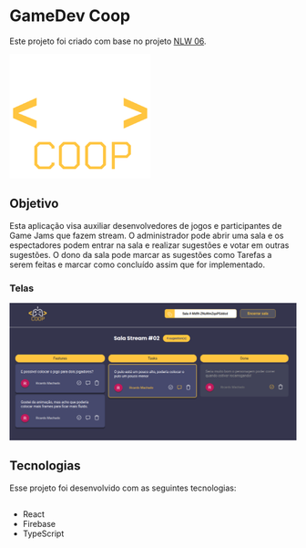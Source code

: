 # GameDev Coop

Este projeto foi criado com base no projeto [NLW 06](https://github.com/rocketseat-education/nlw-06-reactjs#-como-executar).

![alt text](https://github.com/DrZanuff/GameDev-Coop/blob/master/src/assets/images/gdc-logo.png?raw=true)

## Objetivo

Esta aplicação visa auxiliar desenvolvedores de jogos e participantes de Game Jams que fazem stream. O administrador pode abrir uma sala e os espectadores podem entrar na sala e realizar sugestões e votar em outras sugestões. O dono da sala pode marcar as sugestões como Tarefas a serem feitas e marcar como concluído assim que for implementado. 

### Telas

![](https://github.com/DrZanuff/GameDev-Coop/blob/master/docs/Screen.png?raw=true)

## Tecnologias
Esse projeto foi desenvolvido com as seguintes tecnologias:

##
- React
- Firebase
- TypeScript
